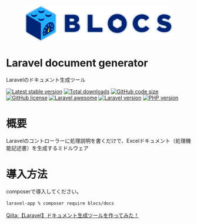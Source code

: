 <div align="center"><img src="logo.svg" width="400" /></div>

# Laravel document generator
Laravelのドキュメント生成ツール

[![Latest stable version](https://img.shields.io/packagist/v/blocs/docs)](https://packagist.org/packages/blocs/docs)
[![Total downloads](https://img.shields.io/packagist/dt/blocs/docs)](https://packagist.org/packages/blocs/docs)
[![GitHub code size](https://img.shields.io/github/languages/code-size/blocs/docs)](https://github.com/blocs/docs)
[![GitHub license](https://img.shields.io/github/license/blocs/docs)](https://github.com/blocs/docs)
[![Laravel awesome](https://img.shields.io/badge/Awesome-Laravel-green)](https://github.com/blocs/docs)
[![Laravel version](https://img.shields.io/badge/laravel-%3E%3D7-green)](https://github.com/blocs/docs)
[![PHP version](https://img.shields.io/badge/php-%3E%3D7.4-blue)](https://github.com/blocs/docs)

# 概要
Laravelのコントローラーに処理説明を書くだけで、Excelドキュメント（処理機能記述書）を生成するミドルウェア

# 導入方法
composerで導入してください。

```sh
laravel-app % composer require blocs/docs
```

[Qiita:【Laravel】ドキュメント生成ツールを作ってみた！](https://qiita.com/hyada/items/527680b07bf0f6e61398)

